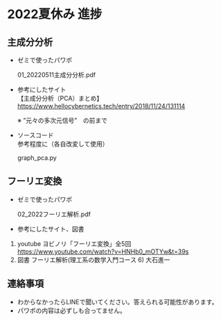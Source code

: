 # 2022夏休み 進捗

## 主成分分析

- ゼミで使ったパワポ  

  01_20220511主成分分析.pdf  

- 参考にしたサイト  
【主成分分析（PCA）まとめ】  
https://www.hellocybernetics.tech/entry/2018/11/24/131114

  ※ ”元々の多次元信号”　の前まで  

- ソースコード  
  参考程度に（各自改変して使用）

  graph_pca.py  

## フーリエ変換

- ゼミで使ったパワポ  

  02_2022フーリエ解析.pdf

- 参考にしたサイト、図書  
 1. youtube ヨビノリ「フーリエ変換」全5回  
  https://www.youtube.com/watch?v=HNHb0_mOTYw&t=39s
 2. 図書 フーリエ解析(理工系の数学入門コース 6) 大石進一  

## 連絡事項
- わからなかったらLINEで聞いてください。答えられる可能性があります。  
- パワポの内容は必ずしも合ってません。
  
